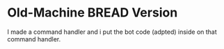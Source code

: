 # Old-Machine BREAD Version

I made a command handler and i put the bot code (adpted) inside on that command handler.
